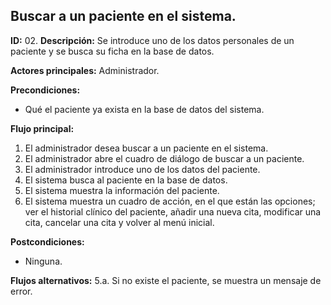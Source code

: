 ## Buscar a un paciente en el sistema.

**ID:** 02.
**Descripción:** Se introduce uno de los datos personales de un paciente y se busca su ficha en la base de datos.

**Actores principales:** Administrador.

**Precondiciones:**
* Qué el paciente ya exista en la base de datos del sistema.

**Flujo principal:**
1. El administrador desea buscar a un paciente en el sistema.
1. El administrador abre el cuadro de diálogo de buscar a un paciente.
1. El administrador introduce uno de los datos del paciente.
1. El sistema busca al paciente en la base de datos.
1. El sistema muestra la información del paciente.
1. El sistema muestra un cuadro de acción, en el que están las opciones; ver el historial clínico del paciente, añadir una nueva cita, modificar una cita, cancelar una cita y volver al menú inicial. 

**Postcondiciones:**
* Ninguna.

**Flujos alternativos:**
5.a. Si no existe el paciente, se muestra un mensaje de error.
